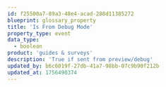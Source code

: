 ```yaml
---
id: f25500a7-89a3-48e4-acad-288d11385272
blueprint: glossary_property
title: 'Is From Debug Mode'
property_type: event
data_type:
  - boolean
product: 'guides & surveys'
description: 'True if sent from preview/debug'
updated_by: b6c6019f-27db-41a7-98bb-07c9b90f212b
updated_at: 1756490374
---
```

